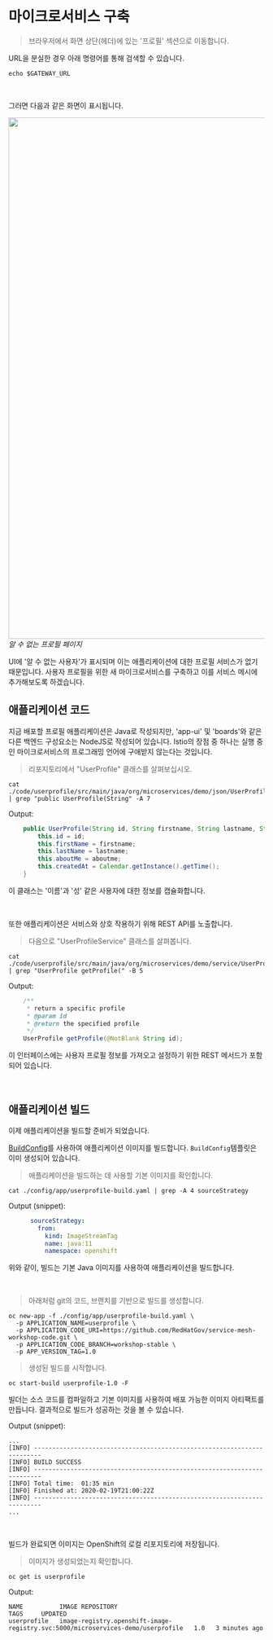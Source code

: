 # 마이크로서비스 구축

<blockquote>
<i class="fa fa-desktop"></i>
브라우저에서 화면 상단(헤더)에 있는 '프로필' 섹션으로 이동합니다.
</blockquote>

<p><i class="fa fa-info-circle"></i> URL을 분실한 경우 아래 명령어를 통해 검색할 수 있습니다. </p>

```execute
echo $GATEWAY_URL
```

<br>

그러면 다음과 같은 화면이 표시됩니다.

<img src="images/app-unknownuser.png" width="1024"><br/>
 *알 수 없는 프로필 페이지*

UI에 '알 수 없는 사용자'가 표시되며 이는 애플리케이션에 대한 프로필 서비스가 없기 때문입니다. 사용자 프로필을 위한 새 마이크로서비스를 구축하고 이를 서비스 메시에 추가해보도록 하겠습니다.

## 애플리케이션 코드

지금 배포할 프로필 애플리케이션은 Java로 작성되지만, 'app-ui' 및 'boards'와 같은 다른 백엔드 구성요소는 NodeJS로 작성되어 있습니다. Istio의 장점 중 하나는 실행 중인 마이크로서비스의 프로그래밍 언어에 구애받지 않는다는 것입니다.

<blockquote>
<i class="fa fa-terminal"></i>
리포지토리에서 "UserProfile" 클래스를 살펴보십시오.
</blockquote>

```execute
cat ./code/userprofile/src/main/java/org/microservices/demo/json/UserProfile.java | grep "public UserProfile(String" -A 7
```

Output:
```java
    public UserProfile(String id, String firstname, String lastname, String aboutme) {
        this.id = id;
        this.firstName = firstname;
        this.lastName = lastname;
        this.aboutMe = aboutme;
        this.createdAt = Calendar.getInstance().getTime();
    }
```

이 클래스는 '이름'과 '성' 같은 사용자에 대한 정보를 캡슐화합니다.

<br>

또한 애플리케이션은 서비스와 상호 작용하기 위해 REST API를 노출합니다.

<blockquote>
<i class="fa fa-terminal"></i>
다음으로 "UserProfileService" 클래스를 살펴봅니다.
</blockquote>

```execute
cat ./code/userprofile/src/main/java/org/microservices/demo/service/UserProfileService.java | grep "UserProfile getProfile(" -B 5
```

Output:
```java
    /**
     * return a specific profile
     * @param id
     * @return the specified profile
     */
    UserProfile getProfile(@NotBlank String id);
```

이 인터페이스에는 사용자 프로필 정보를 가져오고 설정하기 위한 REST 메서드가 포함되어 있습니다.

<br>

## 애플리케이션 빌드

이제 애플리케이션을 빌드할 준비가 되었습니다.

[BuildConfig][1]를 사용하여 애플리케이션 이미지를 빌드합니다. `BuildConfig`템플릿은 이미 생성되어 있습니다.

<blockquote>
<i class="fa fa-terminal"></i>
애플리케이션을 빌드하는 데 사용할 기본 이미지를 확인합니다.
</blockquote>

```execute
cat ./config/app/userprofile-build.yaml | grep -A 4 sourceStrategy
```

Output (snippet):
```yaml
      sourceStrategy:
        from:
          kind: ImageStreamTag
          name: java:11
          namespace: openshift
```

위와 같이, 빌드는 기본 Java 이미지를 사용하여 애플리케이션을 빌드합니다.

<br>

<blockquote>
<i class="fa fa-terminal"></i>
아래처럼 git의 코드, 브랜치를 기반으로 빌드를 생성합니다.
</blockquote>

```execute
oc new-app -f ./config/app/userprofile-build.yaml \
  -p APPLICATION_NAME=userprofile \
  -p APPLICATION_CODE_URI=https://github.com/RedHatGov/service-mesh-workshop-code.git \
  -p APPLICATION_CODE_BRANCH=workshop-stable \
  -p APP_VERSION_TAG=1.0
```

<blockquote>
<i class="fa fa-terminal"></i>
생성된 빌드를 시작합니다.
</blockquote>

```execute
oc start-build userprofile-1.0 -F
```

빌더는 소스 코드를 컴파일하고 기본 이미지를 사용하여 배포 가능한 이미지 아티팩트를 만듭니다. 결과적으로 빌드가 성공하는 것을 볼 수 있습니다.

Output (snippet):
```
...
[INFO] ------------------------------------------------------------------------
[INFO] BUILD SUCCESS
[INFO] ------------------------------------------------------------------------
[INFO] Total time:  01:35 min
[INFO] Finished at: 2020-02-19T21:00:22Z
[INFO] ------------------------------------------------------------------------
...
```

<br>

빌드가 완료되면 이미지는 OpenShift의 로컬 리포지토리에 저장됩니다.

<blockquote>
<i class="fa fa-terminal"></i>
이미지가 생성되었는지 확인합니다.
</blockquote>

```execute
oc get is userprofile
```

Output:
```
NAME          IMAGE REPOSITORY                                                                  TAGS     UPDATED
userprofile   image-registry.openshift-image-registry.svc:5000/microservices-demo/userprofile   1.0   3 minutes ago
```

[1]: https://docs.openshift.com/container-platform/4.10/builds/understanding-buildconfigs.html
